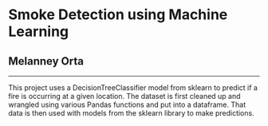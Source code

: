# Smoke Detection using Machine Learning
## Melanney Orta
___
This project uses a DecisionTreeClassifier model from sklearn to predict if
a fire is occurring at a given location. The dataset is first cleaned up and wrangled
using various Pandas functions and put into a dataframe. That data is then used with
models from the sklearn library to make predictions.